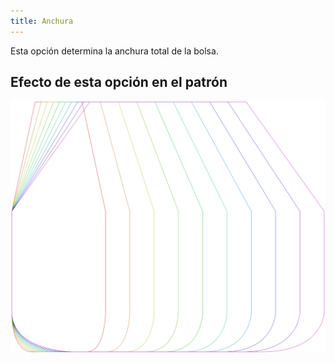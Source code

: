 ```yaml
---
title: Anchura
---
```


Esta opción determina la anchura total de la bolsa.

## Efecto de esta opción en el patrón

![Esta imagen muestra el efecto de esta opción superponiendo varias variantes que tienen un valor diferente para esta opción](lucy_width_sample.svg "Efecto de esta opción en el patrón")
